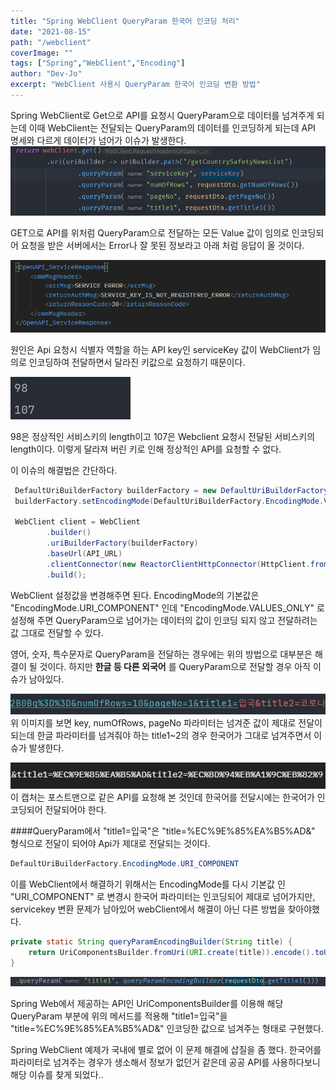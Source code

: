 ```yaml
---
title: "Spring WebClient QueryParam 한국어 인코딩 처리"
date: "2021-08-15"
path: "/webclient"
coverImage: ""
tags: ["Spring","WebClient","Encoding"]
author: "Dev-Jo"
excerpt: "WebClient 사용시 QueryParam 한국어 인코딩 변환 방법"
---
```



Spring WebClient로 Get으로 API를 요청시 QueryParam으로 데이터를 넘겨주게 되는데
이때 WebClient는 전달되는 QueryParam의 데이터를 인코딩하게 되는데 API 명세와 다르게 데이터가 넘어가 이슈가 발생한다.
![images](../images/webclient/img.png) 

GET으로 API를 위처럼 QueryParam으로 전달하는 모든 Value 값이
임의로 인코딩되어 요청을 받은 서버에서는 Error나 잘 못된 정보라고 아래 처럼 응답이 올 것이다.

![images](../images/webclient/img_error_ex.png)

원인은 Api 요청시 식별자 역할을 하는 API key인 serviceKey 값이 WebClient가 임의로 인코딩하여 전달하면서 
달라진 키값으로 요청하기 때문이다.

![images](../images/webclient/encoding_key_value.png)

98은 정상적인 서비스키의 length이고 107은 Webclient 요청시 전달된 서비스키의 length이다. 
이렇게 달라져 버린 키로 인해 정상적인 API를 요청할 수 없다.

이 이슈의 해결법은 간단하다.

```Java
 DefaultUriBuilderFactory builderFactory = new DefaultUriBuilderFactory(API_URL);
 builderFactory.setEncodingMode(DefaultUriBuilderFactory.EncodingMode.VALUES_ONLY);
      
 WebClient client = WebClient
        .builder()
        .uriBuilderFactory(builderFactory)
        .baseUrl(API_URL)
        .clientConnector(new ReactorClientHttpConnector(HttpClient.from(tcpClient)))
        .build();
```

WebClient 설정값을 변경해주면 된다. EncodingMode의 기본값은  "EncodingMode.URI_COMPONENT" 인데
"EncodingMode.VALUES_ONLY" 로 설정해 주면 QueryParam으로 넘어가는 데이터의 값이 인코딩 되지 않고 전달하려는 값 그대로 
전달할 수 있다.

영어, 숫자, 특수문자로 QueryParam을 전달하는 경우에는 위의 방법으로 대부분은 해결이 될 것이다. 
하지만 **한글 등 다른 외국어** 를 QueryParam으로 전달할 경우 아직 이슈가 남아있다.

![images](../images/webclient/param_korea_issue.png)
위 이미지를 보면 key, numOfRows, pageNo 파라미터는 넘겨준 값이 제대로 전달이 되는데 한글 파라미터를 넘겨줘야 하는
title1~2의 경우 한국어가 그대로 넘겨주면서 이슈가 발생한다.

![images](../images/webclient/postman_req.png)
이 캡처는 포스트맨으로 같은 API를 요청해 본 것인데 한국어를 전달시에는 한국어가 인코딩되어 전달되어야 한다.

####QueryParam에서 "title1=입국"은  "title=%EC%9E%85%EA%B5%AD&" 형식으로 전달이 되어야 Api가 제대로 전달되는 것이다.

```Java
DefaultUriBuilderFactory.EncodingMode.URI_COMPONENT
```
이를 WebClient에서 해결하기 위해서는 EncodingMode를 다시 기본값 인 "URI_COMPONENT" 로 변경시 한국어 파라미터는 인코딩되어 제대로 넘어가지만,
servicekey 변환 문제가 남아있어 webClient에서 해결이 아닌 다른 방법을 찾아야했다.

```Java
private static String queryParamEncodingBuilder(String title) {
    return UriComponentsBuilder.fromUri(URI.create(title)).encode().toUriString();
}
```

![images](../images/webclient/encoding_korea.png)

Spring Web에서 제공하는 API인  UriComponentsBuilder를 이용해 해당 QueryParam 부분에 위의 메서드를 적용해
"title1=입국"을 "title=%EC%9E%85%EA%B5%AD&" 인코딩한 값으로 넘겨주는 형태로 구현했다.

Spring WebClient 예제가 국내에 별로 없어 이 문제 해결에 삽질을 좀 했다. 한국어를 파라미터로 넘겨주는 경우가 생소해서 정보가 없던거 같은데
공공 API를 사용하다보니 해당 이슈를 찾게 되었다..